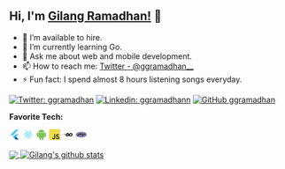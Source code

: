 

## Hi, I'm [Gilang Ramadhan!](https://gg.cc) 👋

<!---<p align="left"> <img src="https://komarev.com/ghpvc/?username=ggramadhan&label=Views&color=blue&style=plastic" alt="ggramadhan" /> </p> -->
<!--
<a href="https://twitter.com/ggramadhan__">
  <img align="left" alt="Gilang's Twitter" width="22px" src="https://cdn.jsdelivr.net/npm/simple-icons@v3/icons/twitter.svg" />
</a>
<a href="https://linkedin.com/in/gilang-ramadhan-nugraha">
  <img align="left" alt="Gilang's Linkdein" width="22px" src="https://cdn.jsdelivr.net/npm/simple-icons@v3/icons/linkedin.svg" />
</a>
<a href="https://github.com/ggramadhan">
  <img align="left" alt="Gilang's Github" width="22px" src="https://cdn.jsdelivr.net/npm/simple-icons@v3/icons/github.svg" />
</a>
<a href="https://instagram.com/ggramadhann/">
  <img align="left" alt="Pawan's Instagram" width="22px" src="https://cdn.jsdelivr.net/npm/simple-icons@v3/icons/instagram.svg" />
</a>

<br/>
-->
- 🔭 I’m available to hire.
- 🌱 I’m currently learning Go.
- 💬 Ask me about web and mobile development.
- 📫 How to reach me: [Twitter - @ggramadhan__](https://twitter.com/ggramadhan__)
- ⚡ Fun fact: I spend almost 8 hours listening songs everyday.

[![Twitter: ggramadhan](https://img.shields.io/twitter/follow/ggramadhan__?style=social)](https://twitter.com/ggramadhan__)
[![Linkedin: ggramadhann](https://img.shields.io/badge/-ggramadhann-blue?style=flat-square&logo=Linkedin&logoColor=white&link=https://www.linkedin.com/in/ggramadhann/)](https://www.linkedin.com/in/ggramadhan/)
[![GitHub ggramadhan](https://img.shields.io/github/followers/ggramadhan?label=follow&style=social)](https://github.com/ggramadhan)
<!--[![website](https://img.shields.io/badge/PortfolioWebsite-Gilang-2648ff?style=flat-square&logo=google-chrome)](url)-->


**Favorite Tech:**  

<code><img height="20" src="https://raw.githubusercontent.com/github/explore/80688e429a7d4ef2fca1e82350fe8e3517d3494d/topics/flutter/flutter.png"></code>
<code><img height="20" src="https://raw.githubusercontent.com/github/explore/80688e429a7d4ef2fca1e82350fe8e3517d3494d/topics/react/react.png"></code>
<code><img height="20" src="https://raw.githubusercontent.com/github/explore/80688e429a7d4ef2fca1e82350fe8e3517d3494d/topics/android/android.png"></code>
<code><img height="20" src="https://raw.githubusercontent.com/github/explore/80688e429a7d4ef2fca1e82350fe8e3517d3494d/topics/javascript/javascript.png"></code> 
<code><img height="20" src="https://raw.githubusercontent.com/github/explore/80688e429a7d4ef2fca1e82350fe8e3517d3494d/topics/go/go.png"></code>
<code><img height="20" src="https://raw.githubusercontent.com/github/explore/80688e429a7d4ef2fca1e82350fe8e3517d3494d/topics/php/php.png"></code>    

<a href="https://github.com/ggramadhan">
  <img align="center" src="https://github-readme-stats.vercel.app/api/top-langs/?username=ggramadhan&theme=light&hide_langs_below=1" />
</a>
<a href="https://github.com/ggramadhan">
 <img align="center" src="https://github-readme-stats.vercel.app/api?username=ggramadhan&show_icons=true&theme=light&line_height=27" alt="Gilang's github stats"/>
</a>

<!--
<div align="center">

### Show some ❤️ by starring some of the repositories!

</div>
-->


